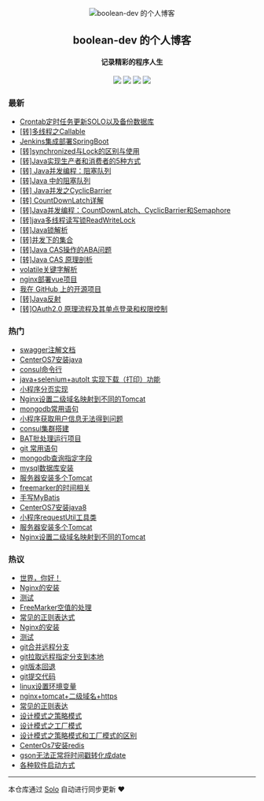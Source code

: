 <p align="center"><img alt="boolean-dev 的个人博客" src="https://boolean-dev.oss-cn-hangzhou.aliyuncs.com/icon.png"></p><h2 align="center">
boolean-dev 的个人博客
</h2>

<h4 align="center">记录精彩的程序人生</h4>
<p align="center"><a title="boolean-dev 的个人博客" target="_blank" href="https://github.com/boolean-dev/solo-blog"><img src="https://img.shields.io/github/last-commit/boolean-dev/solo-blog.svg?style=flat-square&color=FF9900"></a>
<a title="GitHub repo size in bytes" target="_blank" href="https://github.com/boolean-dev/solo-blog"><img src="https://img.shields.io/github/repo-size/boolean-dev/solo-blog.svg?style=flat-square"></a>
<a title="Solo Version" target="_blank" href="https://github.com/b3log/solo/releases"><img src="https://img.shields.io/badge/solo-3.6.4-f1e05a.svg?style=flat-square&color=blueviolet"></a>
<a title="Hits" target="_blank" href="https://github.com/b3log/hits"><img src="https://hits.b3log.org/boolean-dev/solo-blog.svg"></a></p>

### 最新

* [Crontab定时任务更新SOLO以及备份数据库](https://blog.booleandev.xyz/articles/2019/08/27/1566895192050.html)
* [[转]多线程之Callable](https://blog.booleandev.xyz/articles/2019/08/23/1566549984055.html)
* [Jenkins集成部署SpringBoot](https://blog.booleandev.xyz/articles/2019/08/22/1566464379437.html)
* [[转]synchronized与Lock的区别与使用](https://blog.booleandev.xyz/articles/2019/08/22/1566457214603.html)
* [[转]Java实现生产者和消费者的5种方式](https://blog.booleandev.xyz/articles/2019/08/22/1566454774136.html)
* [[转] Java并发编程：阻塞队列](https://blog.booleandev.xyz/articles/2019/08/22/1566438396692.html)
* [[转]Java 中的阻塞队列](https://blog.booleandev.xyz/articles/2019/08/21/1566379375220.html)
* [[转] Java并发之CyclicBarrier](https://blog.booleandev.xyz/articles/2019/08/21/1566374781901.html)
* [[转] CountDownLatch详解](https://blog.booleandev.xyz/articles/2019/08/21/1566374722750.html)
* [[转]Java并发编程：CountDownLatch、CyclicBarrier和Semaphore](https://blog.booleandev.xyz/articles/2019/08/21/1566358836967.html)
* [[转]java多线程读写锁ReadWriteLock](https://blog.booleandev.xyz/articles/2019/08/21/1566357453954.html)
* [[转]Java锁解析](https://blog.booleandev.xyz/articles/2019/08/12/1565574929511.html)
* [[转]并发下的集合](https://blog.booleandev.xyz/articles/2019/08/12/1565572666168.html)
* [[转]Java CAS操作的ABA问题](https://blog.booleandev.xyz/articles/2019/08/12/1565572555703.html)
* [[转]Java CAS 原理剖析](https://blog.booleandev.xyz/articles/2019/08/12/1565572468417.html)
* [volatile关键字解析](https://blog.booleandev.xyz/articles/2019/08/07/1565150117052.html)
* [nginx部署vue项目](https://blog.booleandev.xyz/articles/2019/07/11/1562835766753.html)
* [我在 GitHub 上的开源项目](https://blog.booleandev.xyz/my-github-repos)
* [[转]Java反射](https://blog.booleandev.xyz/articles/2019/07/09/1562636083963.html)
* [[转]OAuth2.0 原理流程及其单点登录和权限控制](https://blog.booleandev.xyz/articles/2019/07/03/1562118097189.html)

### 热门

* [swagger注解文档](https://blog.booleandev.xyz/articles/2019/03/26/1553603104264.html)
* [CenterOS7安装java](https://blog.booleandev.xyz/articles/2019/01/15/1547545668630.html)
* [consul命令行](https://blog.booleandev.xyz/articles/2018/12/27/1545917809115.html)
* [ java+selenium+autoIt 实现下载（打印）功能](https://blog.booleandev.xyz/articles/2019/01/30/1548828518109.html)
* [小程序分页实现](https://blog.booleandev.xyz/articles/2018/12/25/1545749124384.html)
* [Nginx设置二级域名映射到不同的Tomcat](https://blog.booleandev.xyz/articles/2019/01/16/1547603678375.html)
* [mongodb常用语句](https://blog.booleandev.xyz/articles/2019/01/23/1548250985452.html)
* [小程序获取用户信息无法得到问题](https://blog.booleandev.xyz/articles/2018/12/25/1545728095138.html)
* [consul集群搭建](https://blog.booleandev.xyz/articles/2018/12/27/1545917879502.html)
* [BAT批处理运行项目](https://blog.booleandev.xyz/articles/2019/01/23/1548251101820.html)
* [git 常用语句](https://blog.booleandev.xyz/articles/2019/01/04/1546594215178.html)
* [mongodb查询指定字段](https://blog.booleandev.xyz/articles/2019/01/23/1548251460416.html)
* [mysql数据库安装](https://blog.booleandev.xyz/articles/2019/01/15/1547545821631.html)
* [服务器安装多个Tomcat](https://blog.booleandev.xyz/articles/2018/12/25/1545727844628.html)
* [freemarker的时间相关](https://blog.booleandev.xyz/articles/2018/12/25/1545726842373.html)
* [手写MyBatis](https://blog.booleandev.xyz/articles/2019/07/01/1561965270092.html)
* [CenterOS7安装java8](https://blog.booleandev.xyz/articles/2019/01/15/1547545710148.html)
* [小程序requestUtil工具类](https://blog.booleandev.xyz/articles/2018/12/25/1545727966151.html)
* [服务器安装多个Tomcat](https://blog.booleandev.xyz/articles/2019/01/16/1547603755947.html)
* [Nginx设置二级域名映射到不同的Tomcat](https://blog.booleandev.xyz/articles/2019/01/16/1547603678631.html)

### 热议

* [世界，你好！](https://blog.booleandev.xyz/hello-solo)
* [Nginx的安装](https://blog.booleandev.xyz/articles/2019/01/16/1547603535711.html)
* [测试](https://blog.booleandev.xyz/articles/2018/11/01/1541085337873.html)
* [FreeMarker空值的处理](https://blog.booleandev.xyz/articles/2018/12/25/1545727792970.html)
* [常见的正则表达式](https://blog.booleandev.xyz/articles/2018/12/26/1545801169895.html)
* [Nginx的安装](https://blog.booleandev.xyz/articles/2018/12/26/1545801336813.html)
* [测试](https://blog.booleandev.xyz/articles/2018/12/27/1545874556732.html)
* [git合并远程分支](https://blog.booleandev.xyz/articles/2019/01/04/1546594051488.html)
* [git拉取远程指定分支到本地](https://blog.booleandev.xyz/articles/2019/01/04/1546594101045.html)
* [git版本回退](https://blog.booleandev.xyz/articles/2019/01/04/1546594155112.html)
* [git提交代码](https://blog.booleandev.xyz/articles/2019/01/04/1546594183340.html)
* [linux设置环境变量](https://blog.booleandev.xyz/articles/2019/01/15/1547545744724.html)
* [nginx+tomcat+二级域名+https](https://blog.booleandev.xyz/articles/2019/01/15/1547546090431.html)
* [常见的正则表达](https://blog.booleandev.xyz/articles/2019/01/23/1548251188187.html)
* [设计模式之策略模式](https://blog.booleandev.xyz/articles/2019/01/23/1548251546022.html)
* [设计模式之工厂模式](https://blog.booleandev.xyz/articles/2019/01/23/1548251597668.html)
* [设计模式之策略模式和工厂模式的区别](https://blog.booleandev.xyz/articles/2019/01/23/1548251677712.html)
* [CenterOs7安装redis](https://blog.booleandev.xyz/articles/2019/02/22/1550826559788.html)
* [gson无法正常将时间戳转化成date](https://blog.booleandev.xyz/articles/2019/03/08/1552014534734.html)
* [各种软件启动方式](https://blog.booleandev.xyz/articles/2019/03/22/1553248204143.html)

---

本仓库通过 [Solo](https://github.com/b3log/solo) 自动进行同步更新 ❤️ 